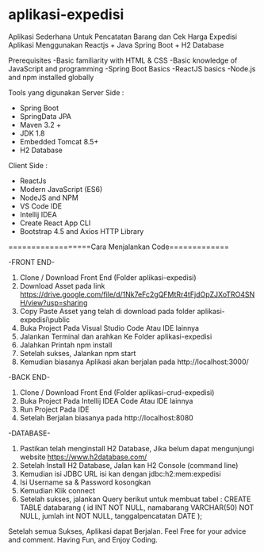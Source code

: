 # aplikasi-expedisi

Aplikasi Sederhana Untuk Pencatatan Barang dan Cek Harga Expedisi
Aplikasi Menggunakan Reactjs + Java Spring Boot + H2 Database

Prerequisites
-Basic familiarity with HTML & CSS
-Basic knowledge of JavaScript and programming
-Spring Boot Basics
-ReactJS basics
-Node.js and npm installed globally

Tools yang digunakan 
Server Side :
- Spring Boot 
- SpringData JPA 
- Maven 3.2 +
- JDK 1.8
- Embedded Tomcat 8.5+
- H2 Database

Client Side :
- ReactJs
- Modern JavaScript (ES6)
- NodeJS and NPM
- VS Code IDE
- Intellij IDEA
- Create React App CLI
- Bootstrap 4.5 and Axios HTTP Library


==================Cara Menjalankan Code=============

-FRONT END-
1. Clone / Download Front End (Folder aplikasi-expedisi)
2. Download Asset pada link https://drive.google.com/file/d/1Nk7eFc2gQFMtRr4tFjdOpZJXoTRO4SNH/view?usp=sharing
3. Copy Paste Asset yang telah di download pada folder aplikasi-expedisi\public
4. Buka Project Pada Visual Studio Code Atau IDE lainnya
5. Jalankan Terminal dan arahkan Ke Folder aplikasi-expedisi
6. Jalahkan Printah npm install
7. Setelah sukses, Jalankan npm start
8. Kemudian biasanya Aplikasi akan berjalan pada http://localhost:3000/

-BACK END-
1. Clone / Download Front End (Folder aplikasi-crud-expedisi)
2. Buka Project Pada Intellij IDEA Code Atau IDE lainnya
3. Run Project Pada IDE
4. Setelah Berjalan biasanya pada http://localhost:8080

-DATABASE-
1. Pastikan telah menginstall H2 Database, Jika belum dapat mengunjungi website https://www.h2database.com/
2. Setelah Install H2 Database, Jalan kan H2 Console (command line)
3. Kemudian isi JDBC URL isi kan dengan jdbc:h2:mem:expedisi
4. Isi Username sa & Password kosongkan
5. Kemudian Klik connect
6. Setelah sukses, jalankan Query berikut untuk membuat tabel :
CREATE TABLE databarang ( id INT NOT NULL, namabarang VARCHAR(50) NOT NULL, jumlah int NOT NULL, tanggalpencatatan DATE );


Setelah semua Sukses, Aplikasi dapat Berjalan. 
Feel Free for your advice and comment.
Having Fun, and Enjoy Coding.
